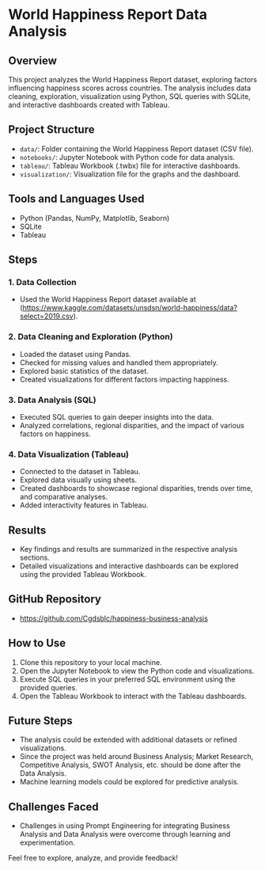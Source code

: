 # World Happiness Report Data Analysis

## Overview
This project analyzes the World Happiness Report dataset, exploring factors influencing happiness scores across countries. The analysis includes data cleaning, exploration, visualization using Python, SQL queries with SQLite, and interactive dashboards created with Tableau.

## Project Structure
- `data/`: Folder containing the World Happiness Report dataset (CSV file).
- `notebooks/`: Jupyter Notebook with Python code for data analysis.
- `tableau/`: Tableau Workbook (.twbx) file for interactive dashboards.
- `visualization/`: Visualization file for the graphs and the dashboard.

## Tools and Languages Used
- Python (Pandas, NumPy, Matplotlib, Seaborn)
- SQLite
- Tableau

## Steps

### 1. Data Collection
- Used the World Happiness Report dataset available at (https://www.kaggle.com/datasets/unsdsn/world-happiness/data?select=2019.csv).

### 2. Data Cleaning and Exploration (Python)
- Loaded the dataset using Pandas.
- Checked for missing values and handled them appropriately.
- Explored basic statistics of the dataset.
- Created visualizations for different factors impacting happiness.

### 3. Data Analysis (SQL)
- Executed SQL queries to gain deeper insights into the data.
- Analyzed correlations, regional disparities, and the impact of various factors on happiness.

### 4. Data Visualization (Tableau)
- Connected to the dataset in Tableau.
- Explored data visually using sheets.
- Created dashboards to showcase regional disparities, trends over time, and comparative analyses.
- Added interactivity features in Tableau.

## Results
- Key findings and results are summarized in the respective analysis sections.
- Detailed visualizations and interactive dashboards can be explored using the provided Tableau Workbook.

## GitHub Repository
- https://github.com/Cgdsblc/happiness-business-analysis

## How to Use
1. Clone this repository to your local machine.
2. Open the Jupyter Notebook to view the Python code and visualizations.
3. Execute SQL queries in your preferred SQL environment using the provided queries.
4. Open the Tableau Workbook to interact with the Tableau dashboards.

## Future Steps
- The analysis could be extended with additional datasets or refined visualizations.
- Since the project was held around Business Analysis; Market Research, Competitive Analysis, SWOT Analysis, etc. should be done after the Data Analysis.
- Machine learning models could be explored for predictive analysis.

## Challenges Faced
- Challenges in using Prompt Engineering for integrating Business Analysis and Data Analysis were overcome through learning and experimentation.

Feel free to explore, analyze, and provide feedback!


